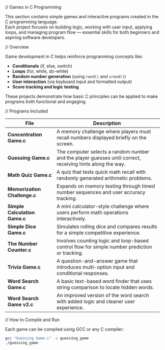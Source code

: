 // Games in C Programming

This section contains simple games and interactive programs created in the C programming language.  
Each project focuses on building logic, working with user input, applying loops, and managing program flow — essential skills for both beginners and aspiring software developers.


// Overview

Game development in C helps reinforce programming concepts like:
- **Conditionals** (if, else, switch)
- **Loops** (for, while, do-while)
- **Random number generation** (using `rand()` and `srand()`)
- **User interaction** (via keyboard input and formatted output)
- **Score tracking and logic testing**

These projects demonstrate how basic C principles can be applied to make programs both functional and engaging.


// Programs Included

| File | Description |
|------|--------------|
| **Concentration Game.c** | A memory challenge where players must recall numbers displayed briefly on the screen. |
| **Guessing Game.c** | The computer selects a random number and the player guesses until correct, receiving hints along the way. |
| **Math Quiz Game.c** | A quiz that tests quick math recall with randomly generated arithmetic problems. |
| **Memorization Challenge.c** | Expands on memory testing through timed number sequences and user accuracy tracking. |
| **Simple Calculation Game.c** | A mini calculator-style challenge where users perform math operations interactively. |
| **Simple Dice Game.c** | Simulates rolling dice and compares results for a simple competitive experience. |
| **The Number Counter.c** | Involves counting logic and loop-based control flow for simple number prediction or tracking. |
| **Trivia Game.c** | A question-and-answer game that introduces multi-option input and conditional responses. |
| **Word Search Game.c** | A basic text-based word finder that uses string comparison to locate hidden words. |
| **Word Search Game v2.c** | An improved version of the word search with added logic and cleaner user experience. |


// How to Compile and Run

Each game can be compiled using GCC or any C compiler:

```bash
gcc "Guessing Game.c" -o guessing_game
./guessing_game
